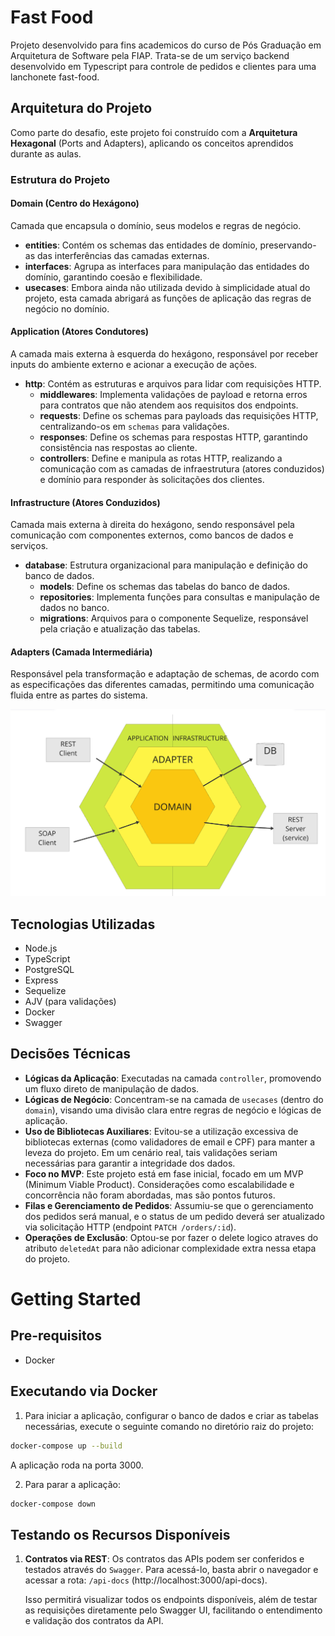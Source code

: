 # Fast Food

Projeto desenvolvido para fins academicos do curso de Pós Graduação em Arquitetura de Software pela FIAP.
Trata-se de um serviço backend desenvolvido em Typescript para controle de pedidos e clientes para uma lanchonete fast-food. 

## Arquitetura do Projeto

Como parte do desafio, este projeto foi construído com a **Arquitetura Hexagonal** (Ports and Adapters), aplicando os conceitos aprendidos durante as aulas.

### Estrutura do Projeto

#### **Domain** (Centro do Hexágono)
Camada que encapsula o domínio, seus modelos e regras de negócio.
- **entities**: Contém os schemas das entidades de domínio, preservando-as das interferências das camadas externas.
- **interfaces**: Agrupa as interfaces para manipulação das entidades do domínio, garantindo coesão e flexibilidade.
- **usecases**: Embora ainda não utilizada devido à simplicidade atual do projeto, esta camada abrigará as funções de aplicação das regras de negócio no domínio.

#### **Application** (Atores Condutores)
A camada mais externa à esquerda do hexágono, responsável por receber inputs do ambiente externo e acionar a execução de ações.
- **http**: Contém as estruturas e arquivos para lidar com requisições HTTP.
  - **middlewares**: Implementa validações de payload e retorna erros para contratos que não atendem aos requisitos dos endpoints.
  - **requests**: Define os schemas para payloads das requisições HTTP, centralizando-os em `schemas` para validações.
  - **responses**: Define os schemas para respostas HTTP, garantindo consistência nas respostas ao cliente.
  - **controllers**: Define e manipula as rotas HTTP, realizando a comunicação com as camadas de infraestrutura (atores conduzidos) e domínio para responder às solicitações dos clientes.

#### **Infrastructure** (Atores Conduzidos)
Camada mais externa à direita do hexágono, sendo responsável pela comunicação com componentes externos, como bancos de dados e serviços.
- **database**: Estrutura organizacional para manipulação e definição do banco de dados.
  - **models**: Define os schemas das tabelas do banco de dados.
  - **repositories**: Implementa funções para consultas e manipulação de dados no banco.
  - **migrations**: Arquivos para o componente Sequelize, responsável pela criação e atualização das tabelas.

#### **Adapters** (Camada Intermediária)
Responsável pela transformação e adaptação de schemas, de acordo com as especificações das diferentes camadas, permitindo uma comunicação fluida entre as partes do sistema.

![alt text](documentation/hexagonal.png)

## Tecnologias Utilizadas
- Node.js
- TypeScript
- PostgreSQL
- Express
- Sequelize
- AJV (para validações)
- Docker
- Swagger

## Decisões Técnicas

- **Lógicas da Aplicação**: Executadas na camada `controller`, promovendo um fluxo direto de manipulação de dados.
- **Lógicas de Negócio**: Concentram-se na camada de `usecases` (dentro do `domain`), visando uma divisão clara entre regras de negócio e lógicas de aplicação.
- **Uso de Bibliotecas Auxiliares**: Evitou-se a utilização excessiva de bibliotecas externas (como validadores de email e CPF) para manter a leveza do projeto. Em um cenário real, tais validações seriam necessárias para garantir a integridade dos dados.
- **Foco no MVP**: Este projeto está em fase inicial, focado em um MVP (Minimum Viable Product). Considerações como escalabilidade e concorrência não foram abordadas, mas são pontos futuros.
- **Filas e Gerenciamento de Pedidos**: Assumiu-se que o gerenciamento dos pedidos será manual, e o status de um pedido deverá ser atualizado via solicitação HTTP (endpoint `PATCH /orders/:id`).
- **Operações de Exclusão**: Optou-se por fazer o delete logico atraves do atributo `deletedAt` para não adicionar complexidade extra nessa etapa do projeto.


# Getting Started

## Pre-requisitos
- Docker

## Executando via Docker
1. Para iniciar a aplicação, configurar o banco de dados e criar as tabelas necessárias, execute o seguinte comando no diretório raiz do projeto:
```bash
docker-compose up --build
```
A aplicação roda na porta 3000.

2. Para parar a aplicação:
```bash
docker-compose down
```

## Testando os Recursos Disponíveis

1. **Contratos via REST**: Os contratos das APIs podem ser conferidos e testados através do `Swagger`. Para acessá-lo, basta abrir o navegador e acessar a rota: `/api-docs` (http://localhost:3000/api-docs).

   Isso permitirá visualizar todos os endpoints disponíveis, além de testar as requisições diretamente pelo Swagger UI, facilitando o entendimento e validação dos contratos da API.
